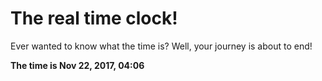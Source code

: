 # The real time clock!

Ever wanted to know what the time is? Well, your journey is about to end!

**The time is Nov 22, 2017, 04:06**